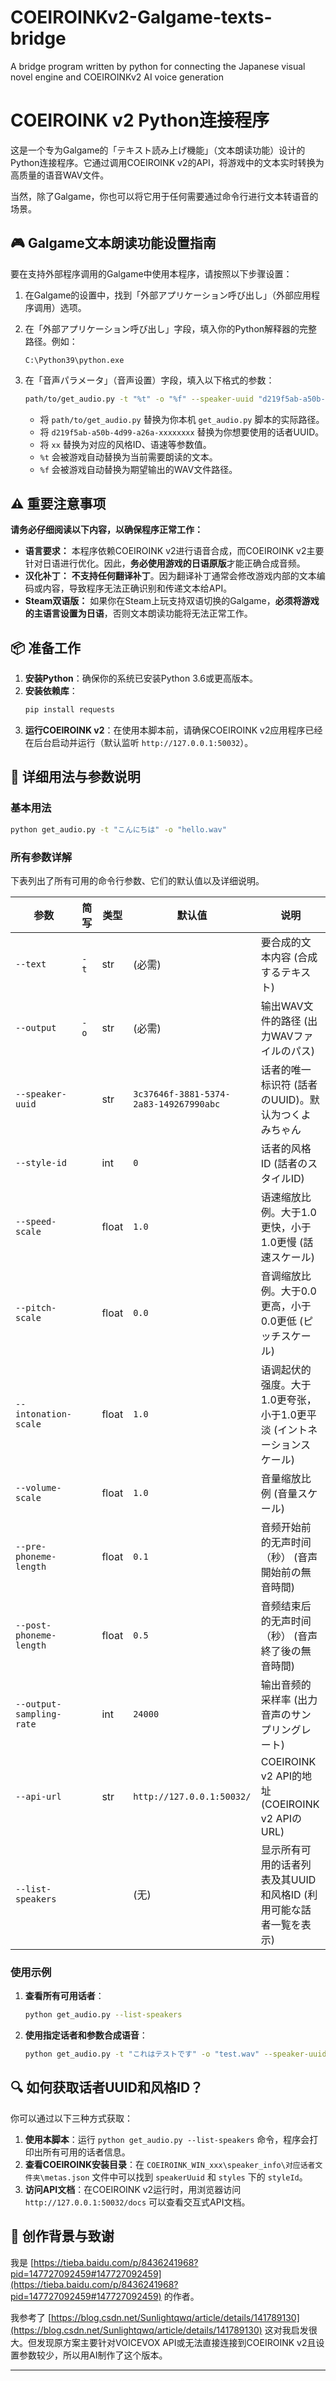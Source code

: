 # COEIROINKv2-Galgame-texts-bridge
A bridge program written by python for connecting the Japanese visual novel engine and COEIROINKv2 AI voice generation

# COEIROINK v2 Python连接程序 

这是一个专为Galgame的「テキスト読み上げ機能」（文本朗读功能）设计的Python连接程序。它通过调用COEIROINK v2的API，将游戏中的文本实时转换为高质量的语音WAV文件。

当然，除了Galgame，你也可以将它用于任何需要通过命令行进行文本转语音的场景。

## 🎮 Galgame文本朗读功能设置指南

要在支持外部程序调用的Galgame中使用本程序，请按照以下步骤设置：

1.  在Galgame的设置中，找到「外部アプリケーション呼び出し」（外部应用程序调用）选项。
2.  在「外部アプリケーション呼び出し」字段，填入你的Python解释器的完整路径。例如：
    ```
    C:\Python39\python.exe
    ```
3.  在「音声パラメータ」（音声设置）字段，填入以下格式的参数：

    ```bash
    path/to/get_audio.py -t "%t" -o "%f" --speaker-uuid "d219f5ab-a50b-4d99-a26a-xxxxxxxx" --style-id xx --speed-scale xx
    ```

    *   将 `path/to/get_audio.py` 替换为你本机 `get_audio.py` 脚本的实际路径。
    *   将 `d219f5ab-a50b-4d99-a26a-xxxxxxxx` 替换为你想要使用的话者UUID。
    *   将 `xx` 替换为对应的风格ID、语速等参数值。
    *   `%t` 会被游戏自动替换为当前需要朗读的文本。
    *   `%f` 会被游戏自动替换为期望输出的WAV文件路径。

## ⚠️ 重要注意事项

**请务必仔细阅读以下内容，以确保程序正常工作：**

*   **语言要求：** 本程序依赖COEIROINK v2进行语音合成，而COEIROINK v2主要针对日语进行优化。因此，**务必使用游戏的日语原版**才能正确合成音频。
*   **汉化补丁：** **不支持任何翻译补丁**。因为翻译补丁通常会修改游戏内部的文本编码或内容，导致程序无法正确识别和传递文本给API。
*   **Steam双语版：** 如果你在Steam上玩支持双语切换的Galgame，**必须将游戏的主语言设置为日语**，否则文本朗读功能将无法正常工作。

## 📦 准备工作

1.  **安装Python**：确保你的系统已安装Python 3.6或更高版本。
2.  **安装依赖库**：
    ```bash
    pip install requests
    ```
3.  **运行COEIROINK v2**：在使用本脚本前，请确保COEIROINK v2应用程序已经在后台启动并运行（默认监听 `http://127.0.0.1:50032`）。

## 📖 详细用法与参数说明

### 基本用法

```bash
python get_audio.py -t "こんにちは" -o "hello.wav"
```

### 所有参数详解

下表列出了所有可用的命令行参数、它们的默认值以及详细说明。

| 参数 | 简写 | 类型 | 默认值 | 说明 |
|---|---|---|---|---|
| `--text` | `-t` | str | (必需) | 要合成的文本内容 (合成するテキスト) |
| `--output` | `-o` | str | (必需) | 输出WAV文件的路径 (出力WAVファイルのパス) |
| `--speaker-uuid` | | str | `3c37646f-3881-5374-2a83-149267990abc` | 话者的唯一标识符 (話者のUUID)。默认为つくよみちゃん |
| `--style-id` | | int | `0` | 话者的风格ID (話者のスタイルID) |
| `--speed-scale` | | float | `1.0` | 语速缩放比例。大于1.0更快，小于1.0更慢 (話速スケール) |
| `--pitch-scale` | | float | `0.0` | 音调缩放比例。大于0.0更高，小于0.0更低 (ピッチスケール) |
| `--intonation-scale` | | float | `1.0` | 语调起伏的强度。大于1.0更夸张，小于1.0更平淡 (イントネーションスケール) |
| `--volume-scale` | | float | `1.0` | 音量缩放比例 (音量スケール) |
| `--pre-phoneme-length` | | float | `0.1` | 音频开始前的无声时间（秒） (音声開始前の無音時間) |
| `--post-phoneme-length` | | float | `0.5` | 音频结束后的无声时间（秒） (音声終了後の無音時間) |
| `--output-sampling-rate` | | int | `24000` | 输出音频的采样率 (出力音声のサンプリングレート) |
| `--api-url` | | str | `http://127.0.0.1:50032/` | COEIROINK v2 API的地址 (COEIROINK v2 APIのURL) |
| `--list-speakers` | | | (无) | 显示所有可用的话者列表及其UUID和风格ID (利用可能な話者一覧を表示) |

### 使用示例

1.  **查看所有可用话者**：
    ```bash
    python get_audio.py --list-speakers
    ```

2.  **使用指定话者和参数合成语音**：
    ```bash
    python get_audio.py -t "これはテストです" -o "test.wav" --speaker-uuid "xxxxxxxx-xxxx-xxxx-xxxx-xxxxxxxxxxxx" --style-id 2 --speed-scale 1.2 --pitch-scale 0.1
    ```

## 🔍 如何获取话者UUID和风格ID？

你可以通过以下三种方式获取：

1.  **使用本脚本**：运行 `python get_audio.py --list-speakers` 命令，程序会打印出所有可用的话者信息。
2.  **查看COEIROINK安装目录**：在 `COEIROINK_WIN_xxx\speaker_info\对应话者文件夹\metas.json` 文件中可以找到 `speakerUuid` 和 `styles` 下的 `styleId`。
3.  **访问API文档**：在COEIROINK v2运行时，用浏览器访问 `http://127.0.0.1:50032/docs` 可以查看交互式API文档。

## 📝 创作背景与致谢

我是 [https://tieba.baidu.com/p/8436241968?pid=147727092459#147727092459](https://tieba.baidu.com/p/8436241968?pid=147727092459#147727092459) 的作者。

我参考了 [https://blog.csdn.net/Sunlightqwq/article/details/141789130](https://blog.csdn.net/Sunlightqwq/article/details/141789130) 这对我启发很大。但发现原方案主要针对VOICEVOX API或无法直接连接到COEIROINK v2且设置参数较少，所以用AI制作了这个版本。

---